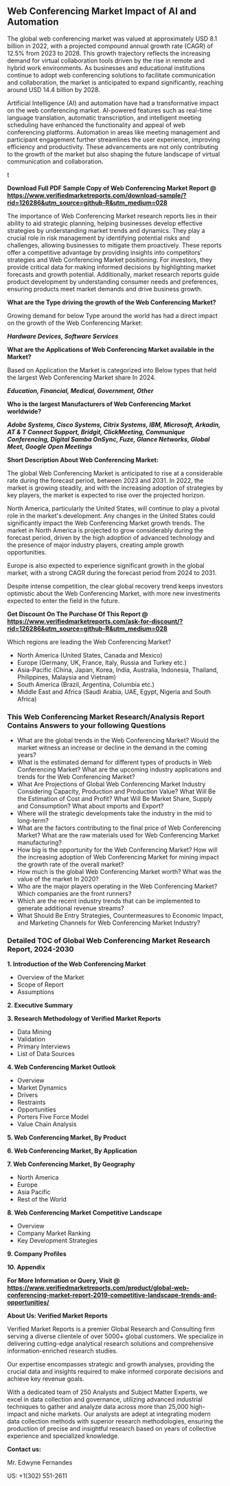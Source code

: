 <h2>Web Conferencing Market Impact of AI and Automation</h2><p>The global web conferencing market was valued at approximately USD 8.1 billion in 2022, with a projected compound annual growth rate (CAGR) of 12.5% from 2023 to 2028. This growth trajectory reflects the increasing demand for virtual collaboration tools driven by the rise in remote and hybrid work environments. As businesses and educational institutions continue to adopt web conferencing solutions to facilitate communication and collaboration, the market is anticipated to expand significantly, reaching around USD 14.4 billion by 2028.</p><p>Artificial Intelligence (AI) and automation have had a transformative impact on the web conferencing market. AI-powered features such as real-time language translation, automatic transcription, and intelligent meeting scheduling have enhanced the functionality and appeal of web conferencing platforms. Automation in areas like meeting management and participant engagement further streamlines the user experience, improving efficiency and productivity. These advancements are not only contributing to the growth of the market but also shaping the future landscape of virtual communication and collaboration.</p>t</p><p id="" class=""><strong>Download Full PDF Sample Copy of Web Conferencing Market Report @ <a href="https://www.verifiedmarketreports.com/download-sample/?rid=126286&utm_source=github-R&utm_medium=028" target="_blank">https://www.verifiedmarketreports.com/download-sample/?rid=126286&utm_source=github-R&utm_medium=028</a></strong></p><p>The importance of&nbsp;Web Conferencing Market research reports lies in their ability to aid strategic planning, helping businesses develop effective strategies by understanding market trends and dynamics. They play a crucial role in risk management by identifying potential risks and challenges, allowing businesses to mitigate them proactively. These reports offer a competitive advantage by providing insights into competitors' strategies and Web Conferencing Market positioning. For investors, they provide critical data for making informed decisions by highlighting market forecasts and growth potential. Additionally, market research reports guide product development by understanding consumer needs and preferences, ensuring products meet market demands and drive business growth.</p><p><strong>What are the&nbsp;Type driving the growth of the Web Conferencing Market?</strong></p><p id="" class="">Growing demand for below Type around the world has had a direct impact on the growth of the Web Conferencing Market:</p><em><strong>Hardware Devices, Software Services</strong></em></p><strong>What are the&nbsp;Applications&nbsp;of Web Conferencing Market available in the Market?</strong></p><p id="" class="">Based on Application the Market is categorized into Below types that held the largest Web Conferencing Market share In 2024.</p><em><strong>Education, Financial, Medical, Government, Other</strong></em></p><strong>Who is the largest Manufacturers of Web Conferencing Market worldwide?</strong></p><p><em><strong>Adobe Systems, Cisco Systems, Citrix Systems, IBM, Microsoft, Arkadin, AT & T Connect Support, Bridgit, ClickMeeting, Communique Conferencing, Digital Samba OnSync, Fuze, Glance Networks, Global Meet, Google Open Meetings</strong></em></p><p id="" class=""><strong>Short Description About Web Conferencing Market:</strong></p><p>The global Web Conferencing Market is anticipated to rise at a considerable rate during the forecast period, between 2023 and 2031. In 2022, the market is growing steadily, and with the increasing adoption of strategies by key players, the market is expected to rise over the projected horizon.</p><p>North America, particularly the United States, will continue to play a pivotal role in the market's development. Any changes in the United States could significantly impact the Web Conferencing Market growth trends. The market in North America is projected to grow considerably during the forecast period, driven by the high adoption of advanced technology and the presence of major industry players, creating ample growth opportunities.</p><p>Europe is also expected to experience significant growth in the global market, with a strong CAGR during the forecast period from 2024 to 2031.</p><p>Despite intense competition, the clear global recovery trend keeps investors optimistic about the Web Conferencing Market, with more new investments expected to enter the field in the future.</p><p id="" class=""><strong>Get Discount On The Purchase Of This Report @ <a href="https://www.verifiedmarketreports.com/ask-for-discount/?rid=126286&utm_source=github-R&utm_medium=028" target="_blank">https://www.verifiedmarketreports.com/ask-for-discount/?rid=126286&utm_source=github-R&utm_medium=028</a></strong></p>Which regions are leading the Web Conferencing Market?</p><ul><li>North America (United States, Canada and Mexico)</li><li>Europe (Germany, UK, France, Italy, Russia and Turkey etc.)</li><li>Asia-Pacific (China, Japan, Korea, India, Australia, Indonesia, Thailand, Philippines, Malaysia and Vietnam)</li><li>South America (Brazil, Argentina, Columbia etc.)</li><li>Middle East and Africa (Saudi Arabia, UAE, Egypt, Nigeria and South Africa)</li></ul><h3 id="" class="">This Web Conferencing Market Research/Analysis Report Contains Answers to your following Questions</h3><ul><li>What are the global trends in the Web Conferencing Market? Would the market witness an increase or decline in the demand in the coming years?</li><li>What is the estimated demand for different types of products in Web Conferencing Market? What are the upcoming industry applications and trends for the Web Conferencing Market?</li><li>What Are Projections of Global Web Conferencing Market Industry Considering Capacity, Production and Production Value? What Will Be the Estimation of Cost and Profit? What Will Be Market Share, Supply and Consumption? What about imports and Export?</li><li>Where will the strategic developments take the industry in the mid to long-term?</li><li>What are the factors contributing to the final price of Web Conferencing Market? What are the raw materials used for Web Conferencing Market manufacturing?</li><li>How big is the opportunity for the Web Conferencing Market? How will the increasing adoption of Web Conferencing Market for mining impact the growth rate of the overall market?</li><li>How much is the global Web Conferencing Market worth? What was the value of the market In 2020?</li><li>Who are the major players operating in the Web Conferencing Market? Which companies are the front runners?</li><li>Which are the recent industry trends that can be implemented to generate additional revenue streams?</li><li>What Should Be Entry Strategies, Countermeasures to Economic Impact, and Marketing Channels for Web Conferencing Market Industry?</li></ul><h3 id="" class="">Detailed TOC of Global Web Conferencing Market Research Report, 2024-2030</h3><p id="" class=""><strong>1. Introduction of the Web Conferencing Market</strong></p><ul><li>Overview of the Market</li><li>Scope of Report</li><li>Assumptions</li></ul><p id="" class=""><strong>2. Executive Summary</strong></p><p id="" class=""><strong>3. Research Methodology of Verified Market Reports</strong></p><ul><li>Data Mining</li><li>Validation</li><li>Primary Interviews</li><li>List of Data Sources</li></ul><p id="" class=""><strong>4. Web Conferencing Market Outlook</strong></p><ul><li>Overview</li><li>Market Dynamics</li><li>Drivers</li><li>Restraints</li><li>Opportunities</li><li>Porters Five Force Model</li><li>Value Chain Analysis</li></ul><p id="" class=""><strong>5. Web Conferencing Market, By Product</strong></p><p id="" class=""><strong>6. Web Conferencing Market, By Application</strong></p><p id="" class=""><strong>7. Web Conferencing Market, By Geography</strong></p><ul><li>North America</li><li>Europe</li><li>Asia Pacific</li><li>Rest of the World</li></ul><p id="" class=""><strong>8. Web Conferencing Market Competitive Landscape</strong></p><ul><li>Overview</li><li>Company Market Ranking</li><li>Key Development Strategies</li></ul><p id="" class=""><strong>9. Company Profiles</strong></p><p id="" class=""><strong>10. Appendix</strong></p><p id="" class=""><strong>For More Information or Query, Visit @ <a href="https://www.verifiedmarketreports.com/product/global-web-conferencing-market-report-2019-competitive-landscape-trends-and-opportunities/" target="_blank">https://www.verifiedmarketreports.com/product/global-web-conferencing-market-report-2019-competitive-landscape-trends-and-opportunities/</a></strong></p><p id="" class=""><strong>About Us: Verified Market Reports</strong></p><p id="" class="">Verified Market Reports is a premier Global Research and Consulting firm serving a diverse clientele of over 5000+ global customers. We specialize in delivering cutting-edge analytical research solutions and comprehensive information-enriched research studies.</p><p id="" class="">Our expertise encompasses strategic and growth analyses, providing the crucial data and insights required to make informed corporate decisions and achieve key revenue goals.</p><p id="" class="">With a dedicated team of 250 Analysts and Subject Matter Experts, we excel in data collection and governance, utilizing advanced industrial techniques to gather and analyze data across more than 25,000 high-impact and niche markets. Our analysts are adept at integrating modern data collection methods with superior research methodologies, ensuring the production of precise and insightful research based on years of collective experience and specialized knowledge.</p><p id="" class=""><strong>Contact us:</strong></p><p id="" class="">Mr. Edwyne Fernandes</p><p id="" class="">US: +1(302) 551-2611</p>